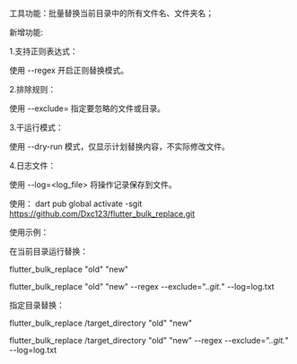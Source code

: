 
工具功能：批量替换当前目录中的所有文件名、文件夹名；

新增功能:

1.支持正则表达式：

使用 --regex 开启正则替换模式。

2.排除规则：

使用 --exclude=<pattern> 指定要忽略的文件或目录。

3.干运行模式：

使用 --dry-run 模式，仅显示计划替换内容，不实际修改文件。

4.日志文件：

使用 --log=<log_file> 将操作记录保存到文件。



使用：
dart pub global activate -sgit https://github.com/Dxc123/flutter_bulk_replace.git


使用示例：

在当前目录运行替换：

flutter_bulk_replace "old" "new"

flutter_bulk_replace "old" "new" --regex --exclude=".*\.git.*" --log=log.txt

指定目录替换：

flutter_bulk_replace /target_directory "old" "new"

flutter_bulk_replace /target_directory "old" "new" --regex --exclude=".*\.git.*" --log=log.txt



